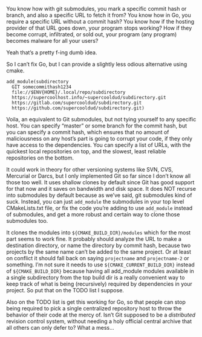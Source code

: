 You know how with git submodules, you mark a specific commit hash or branch, and also a specific URL to fetch it from? You know how in Go, you require a specific URL without a commit hash? You know how if the hosting provider of that URL goes down, your program stops working? How if they become corrupt, infiltrated, or sold out, your program (any program) becomes malware for all your users?

Yeah that’s a pretty f-ing dumb idea.

So I can’t fix Go, but I can provide a slightly less odious alternative using cmake.

```
add_module(subdirectory
  GIT somecommithash1234
  file://$ENV{HOME}/.local/repo/subdirectory
  https://supercoolhost.info/~supercooldud/subdirectory.git
  https://gitlab.com/supercooldud/subdirectory.git
  https://github.com/supercooldud/subdirectory.git)
```

Voila, an equivalent to Git submodules, but not tying yourself to any specific host. You can specify “master” or some branch for the commit hash, but you can specify a commit hash, which ensures that no amount of maliciousness on any host’s part is going to corrupt your code, if they only have access to the dependencies. You can specify a list of URLs, with the quickest local repositories on top, and the slowest, least reliable repositories on the bottom.

It could work in theory for other versioning systems like SVN, CVS, Mercurial or Darcs, but I only implemented Git so far since I don’t know all those too well. It uses shallow clones by default since Git has good support for that now and it saves on bandwidth and disk space. It does NOT recurse into submodules by default because as we’ve said, git submodules kind of suck. Instead, you can just `add_module` the submodules in your top level CMakeLists.txt file, or fix the code you’re adding to use `add_module` instead of submodules, and get a more robust and certain way to clone those submodules too.

It clones the modules into `${CMAKE_BUILD_DIR}/modules` which for the most part seems to work fine. It probably should analyze the URL to make a destination directory, or name the directory by commit hash, because two projects by the same name can’t be added to the same project. Or at least on conflict it should fall back on saying `projectname` and `projectname-2` or something. I’m not sure it needs to use `${CMAKE_CURRENT_BUILD_DIR}` instead of `${CMAKE_BUILD_DIR}` because having all add_module modules available in a single subdirectory from the top build dir is a really convenient way to keep track of what is being (recursively) required by dependencies in your project. So put that on the TODO list I suppose.

Also on the TODO list is get this working for Go, so that people can stop being required to pick a single centralized repository host to throw the behavior of their code at the mercy of. Isn’t Git supposed to be a _distributed_ revision control system, without needing a holy official central archive that all others can only defer to? What a mess...
